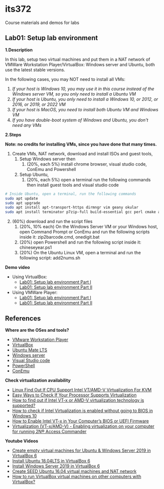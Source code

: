 # its372
Course materials and demos for labs


## Lab01: Setup lab environment

**1.Description**

In this lab,  setup two virtual machines and put them in a NAT network of VMWare Workstation Player/VirtualBox:
Windows server and Ubuntu, both use the latest stable versions.

In the following cases, you may NOT need to install all VMs:

1. *If your host is Windows 10, you may use it in this course instead of the Windows server VM, so you only need to install a Ubuntu VM*
2. *If your host is Ubuntu, you only need to install a Windows 10, or 2012, or 2016, or 2019, or 2022 VM*
3. *If your host is MacOS, you need to install both Ubuntu VM and Windows VM*
4. *If you have double-boot system of Windows and Ubuntu, you don't need any VMs*

**2.Steps**

**Note: no credits for installing VMs, since you have done that many times.**

1. Create VMs, NAT network, download and install ISOs and guest tools,
   1. Setup Windows server then 
      1. (20%, each 5%) install chrome browser, visual studio code, ConEmu and Powershell
   2. Setup Ubuntu, 
      1. (20%, each 5%) open a terminal run the following commands then install guest tools and visual studio code

```bash
# Inside Ubuntu, open a terminal, run the following commands
sudo apt update
sudo apt upgrade
sudo apt install apt-transport-https dirmngr vim geany okular
sudo apt install terminator p7zip-full build-essential gcc perl cmake automake curl git vim
```

2. (60%) download and run the script files
   1. (20%, 10% each) On the Windows Server VM or your Windows host, open Command Prompt or ConEmu and run the following scripts inside it: zip2barcode.cmd,  onedigit.bat
   2. (20%) open Powershell and run the following script inside it: chineseyear.ps1
   3. (20%) On the Ubuntu Linux VM, open a terminal and run the following script: add2nums.sh

**Demo video**
* Using VirtualBox:
  * [Lab01: Setup lab environment Part I]()
  * [Lab01: Setup lab environment Part II]()
* Using VMWare Player:
  * [Lab01: Setup lab environment Part I](https://youtu.be/C1196ysEem4)
  * [Lab01: Setup lab environment Part II](https://youtu.be/qGcXxuWe7y0)

## References
**Where are the OSes and tools?**
  * [VMware Workstation Player](https://www.vmware.com/products/workstation-player.html)
  * [VirtualBox](https://www.virtualbox.org/)
  * [Ubuntu Mate LTS](https://ubuntu-mate.org/)
  * [Windows server](https://www.microsoft.com/en-us/cloud-platform/windows-server)
  * [Visual Studio code](https://code.visualstudio.com/)
  * [PowerShell](https://github.com/PowerShell/PowerShell)
  * [ConEmu](https://conemu.github.io/)

**Check virtualization availability**
  * [Linux Find Out If CPU Support Intel VT/AMD-V Virtualization For KVM](https://www.cyberciti.biz/faq/linux-xen-vmware-kvm-intel-vt-amd-v-support/)
  * [Easy Ways to Check If Your Processor Supports Virtualization](https://www.technorms.com/8208/check-if-processor-supports-virtualization)
  * [How to find out if Intel VT-x or AMD-V virtualization technology is supported?](https://www.auslogics.com/en/articles/how-to-find-out-if-intel-vt-x-or-amd-v-virtualization-technology-is-supported/)
  * [How to check if Intel Virtualization is enabled without going to BIOS in Windows 10](https://stackoverflow.com/questions/49005791/how-to-check-if-intel-virtualization-is-enabled-without-going-to-bios-in-windows)
  * [How to Enable Intel VT-x in Your Computer’s BIOS or UEFI Firmware](https://www.howtogeek.com/213795/how-to-enable-intel-vt-x-in-your-computers-bios-or-uefi-firmware/)
  * [Virtualization (VT-x/AMD-V) - Enabling virtualization on your computer for running 2N® Access Commander](https://2nwiki.2n.cz/pages/viewpage.action?pageId=75202968)

**Youtube Videos** 
  * [Create empty virtual machines for Ubuntu & Windows Server 2019 in VirtualBox 6](https://youtu.be/3PbnBVNWXpk)
  * [Install Ubuntu 18.04LTS in VirtualBox 6](https://youtu.be/3BHsizTRUg0)
  * [Install Windows Server 2019 in VirtualBox 6](https://youtu.be/fQZFoSTSuPM)
  * [Create SEED Ubuntu 16.04 virtual machines and NAT network](https://youtu.be/pwSlVJSCpu0)
  * [How to run VirtualBox virtual machines on other computers with VirtualBox?](https://youtu.be/Ps30RJ1MzgQ)


